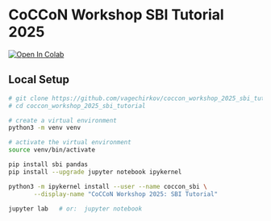 # CoCCoN Workshop SBI Tutorial 2025
[![Open In Colab](https://colab.research.google.com/assets/colab-badge.svg)](https://colab.research.google.com/github/vagechirkov/coccon_workshop_2025_sbi_tutorial/blob/main/coccon_workshop_2025_sbi_tutorial.ipynb)

## Local Setup
```bash
# git clone https://github.com/vagechirkov/coccon_workshop_2025_sbi_tutorial.git
# cd coccon_workshop_2025_sbi_tutorial

# create a virtual environment
python3 -m venv venv

# activate the virtual environment
source venv/bin/activate

pip install sbi pandas
pip install --upgrade jupyter notebook ipykernel

python3 -m ipykernel install --user --name coccon_sbi \
       --display-name "CoCCoN Workshop 2025: SBI Tutorial"

jupyter lab   # or:  jupyter notebook
```